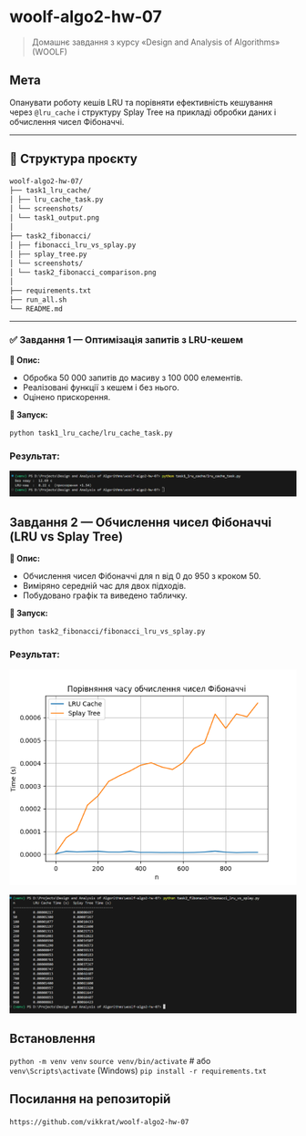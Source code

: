 # woolf-algo2-hw-07

> Домашнє завдання з курсу «Design and Analysis of Algorithms» (WOOLF)

## Мета

Опанувати роботу кешів LRU та порівняти ефективність кешування через `@lru_cache` і структуру Splay Tree на прикладі обробки даних і обчислення чисел Фібоначчі.

---

## 📁 Структура проєкту

```
woolf-algo2-hw-07/
├── task1_lru_cache/
│ ├── lru_cache_task.py
│ └── screenshots/
│ └── task1_output.png
│
├── task2_fibonacci/
│ ├── fibonacci_lru_vs_splay.py
│ ├── splay_tree.py
│ └── screenshots/
│ └── task2_fibonacci_comparison.png
│
├── requirements.txt
├── run_all.sh
└── README.md
```

---

### ✅ Завдання 1 — Оптимізація запитів з LRU-кешем

**🔹 Опис:**
- Обробка 50 000 запитів до масиву з 100 000 елементів.
- Реалізовані функції з кешем і без нього.
- Оцінено прискорення.

**🔹 Запуск:**

`python task1_lru_cache/lru_cache_task.py`

### Результат:

![lru_cache_task](./task1_lru_cache/screenshots/task1_output.png)

## Завдання 2 — Обчислення чисел Фібоначчі (LRU vs Splay Tree)

**🔹 Опис:**

- Обчислення чисел Фібоначчі для n від 0 до 950 з кроком 50.
- Виміряно середній час для двох підходів.
- Побудовано графік та виведено табличку.

**🔹 Запуск:**

`python task2_fibonacci/fibonacci_lru_vs_splay.py`

### Результат:

![lru_cache_task](./task2_fibonacci/screenshots/task2_fibonacci_comparison.png)

![lru_cache_task](./task2_fibonacci/screenshots/task2_fibonacci_comparison_table.png)

## Встановлення
`python -m venv venv`
`source venv/bin/activate`       # або `venv\Scripts\activate` (Windows)
`pip install -r requirements.txt`

## Посилання на репозиторій
`https://github.com/vikkrat/woolf-algo2-hw-07`